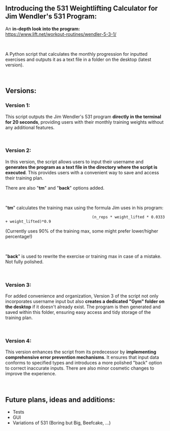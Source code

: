 ## Introducing the **531 Weightlifting Calculator** for **Jim Wendler's 531 Program**: <br>

 An **in-depth look into the program:** 
 <br>
https://www.lift.net/workout-routines/wendler-5-3-1/

<br>

A Python script that calculates the monthly progression for inputted exercises and outputs it as a text file in a folder on the desktop (latest version).

<br>

## **Versions:**

### **Version 1:**

This script outputs the Jim Wendler's 531 program **directly in the terminal for 20 seconds**, providing users with their monthly training weights without any additional features.

<br>

### **Version 2:**

In this version, the script allows users to input their username and **generates the program as a text file in the directory where the script is executed**. This provides users with a convenient way to save and access their training plan. 

There are also "**tm**" and "**back**" options added.

<br>

"**tm**" calculates the training max using the formula Jim uses in his program: 

                                          (n_reps * weight_lifted * 0.0333 + weight_lifted)*0.9 

(Currently uses 90% of the training max, some might prefer lower/higher percentage!)

<br>

"**back**" is used to rewrite the exercise or training max in case of a mistake. Not fully polished.

<br>

### **Version 3:**

For added convenience and organization, Version 3 of the script not only incorporates username input but also **creates a dedicated "Gym" folder on the desktop** if it doesn't already exist. The program is then generated and saved within this folder, ensuring easy access and tidy storage of the training plan.

<br>

### **Version 4:** 

This version enhances the script from its predecessor by **implementing comprehensive error prevention mechanisms**. It ensures that input data conforms to specified types and introduces a more polished "back" option to correct inaccurate inputs. There are also minor cosmetic changes to improve the experience.

<br>

## **Future plans, ideas and additions:**

- Tests
- GUI
- Variations of 531 (Boring but Big, Beefcake, ...)


